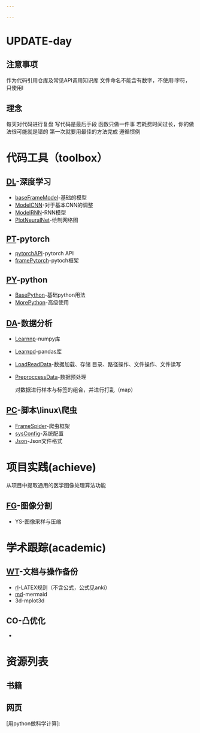 ```yaml
---

---
```


<script src="ut.js" type="text/javascript"></script>

# UPDATE-day

## 注意事项

作为代码引用仓库及常见API调用知识库
文件命名不能含有数字，不使用I字符，只使用l

## 理念

每天对代码进行复盘
写代码是最后手段
函数只做一件事
若耗费时间过长，你的做法很可能就是错的
第一次就要用最佳的方法完成
遵循惯例

# 代码工具（toolbox）

## [DL](.//toolbox/DL)-深度学习

- [baseFrameModel](../toolbox/DL/baseFrameModel.md)-基础的模型
- [ModelCNN](.//toolbox/DL/ModelCNN.md)-对于基本CNN的调整
- [ModelRNN](.//toolbox/DL/ModelRNN.md)-RNN模型
- [PlotNeuralNet](.//toolbox/DL/PlotNeuralNet.md)-绘制网络图

## [PT](.//toolbox/PT)-pytorch

- [pytorchAPI](.//toolbox/PT/pytorchAPI.md)-pytorch API
- [framePytorch](.//toolbox/PT/framePytorch.md)-pytoch框架

## [PY](.//toolbox/PY)-python

- [BasePython](.//toolbox/PY/BasePython.md)-基础python用法
- [MorePython](.//toolbox/PY/MorePython.md)-高级使用

  

## [DA](.//toolbox/DA)-数据分析

- [Learnnp](.//toolbox/DA/np.md)-numpy库

- [Learnpd](.//toolbox/DA/Learnpd.md)-pandas库

- [LoadReadData](.//toolbox/DA/np.md)-数据加载、存储
  目录、路径操作、文件操作、文件读写
  
- [PreproccessData](.//toolbox/DA/np.md)-数据预处理

  对数据进行样本与标签的组合，并进行打乱（map）

## [PC](.//toolbox/PC)-脚本\linux\爬虫

- [FrameSpider](.//toolbox/PC/FrameSpider)-爬虫框架
- [sysConfig](.//toolbox/PC/sysConfig.md)-系统配置
- [Json](.//toolbox/PC/Json)-Json文件格式



# 项目实践(achieve)

从项目中提取通用的医学图像处理算法功能

## [FG](./achieve/FG)-图像分割

- YS-图像采样与压缩



# 学术跟踪(academic)

## [WT](.//toolbox/WD)-文档与操作备份

- [rl](.//toolbox/wd/rl.md)-LATEX规则（不含公式，公式见anki）
- [md](.//toolbox/wd/md.md)-mermaid
- 3d-mplot3d

## CO-凸优化

- 

# 资源列表

## 书籍

[1]:../../../Document/Coding/python&数据分析/用Python做科学计算-中文版.pdf

## 网页

[2]: https://zh.wikipedia.org/wiki/Help:%E6%95%B0%E5%AD%A6%E5%85%AC%E5%BC%8
[用python做科学计算]: 